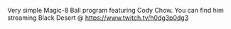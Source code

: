 Very simple Magic-8 Ball program featuring Cody Chow. You can find him streaming Black Desert @ https://www.twitch.tv/h0dg3p0dg3